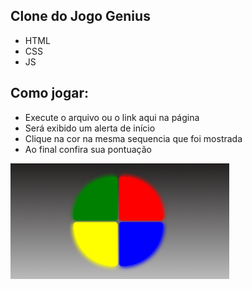 ## Clone do Jogo Genius

 - HTML
 - CSS
 - JS
## Como jogar:
 -  Execute o arquivo ou o link aqui na página
 - Será exibido um alerta de início
 - Clique na cor na mesma sequencia que foi mostrada
 - Ao final confira sua pontuação


<p>
  <img src="./preview/preview.png" width="350" title="hover text">
</p>
